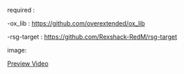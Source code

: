 required :

-ox_lib : https://github.com/overextended/ox_lib

-rsg-target : https://github.com/Rexshack-RedM/rsg-target



image:


[Preview Video](https://www.youtube.com/watch?v=0FS6_-7kDDE)

